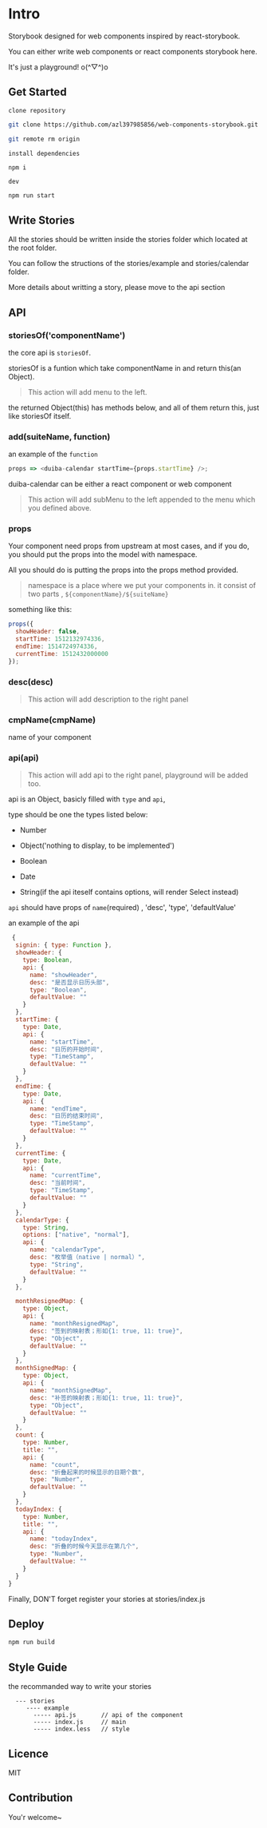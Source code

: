 # Intro

Storybook designed for web components inspired by react-storybook.

You can either write web components or react components storybook here.

It's just a playground! o(^▽^)o

## Get Started

`clone repository`

```bash
git clone https://github.com/azl397985856/web-components-storybook.git

git remote rm origin
```

`install dependencies`

```bash
npm i
```

`dev`

```
npm run start
```

## Write Stories

All the stories should be written inside the stories folder which located at the root folder.

You can follow the structions of the stories/example and stories/calendar folder.

More details about writting a story, please move to the api section

## API

### storiesOf('componentName')

the core api is `storiesOf`.

storiesOf is a funtion which take componentName in and
return this(an Object).

> This action will add menu to the left.

the returned Object(this) has methods below,
and all of them return this, just like storiesOf itself.

### add(suiteName, function)

an example of the `function`

```js
props => <duiba-calendar startTime={props.startTime} />;
```

duiba-calendar can be either a react component or web component

> This action will add subMenu to the left appended to the menu which you defined above.

### props

Your component need props from upstream at most cases,
and if you do, you should put the props into the model with namespace.

All you should do is putting the props into the props method provided.

> namespace is a place where we put your components in.
> it consist of two parts , `${componentName}/${suiteName}`

something like this:

```js
props({
  showHeader: false,
  startTime: 1512132974336,
  endTime: 1514724974336,
  currentTime: 1512432000000
});
```

### desc(desc)

> This action will add description to the right panel

### cmpName(cmpName)

name of your component

### api(api)

> This action will add api to the right panel, playground will be added too.

api is an Object, basicly filled with `type` and `api`,

type should be one the types listed below:

* Number

* Object('nothing to display, to be implemented')

* Boolean

* Date

* String(if the api iteself contains options, will render Select instead)

`api` should have props of `name`(required) , 'desc', 'type', 'defaultValue'

an example of the api

```js
 {
  signin: { type: Function },
  showHeader: {
    type: Boolean,
    api: {
      name: "showHeader",
      desc: "是否显示日历头部",
      type: "Boolean",
      defaultValue: ""
    }
  },
  startTime: {
    type: Date,
    api: {
      name: "startTime",
      desc: "日历的开始时间",
      type: "TimeStamp",
      defaultValue: ""
    }
  },
  endTime: {
    type: Date,
    api: {
      name: "endTime",
      desc: "日历的结束时间",
      type: "TimeStamp",
      defaultValue: ""
    }
  },
  currentTime: {
    type: Date,
    api: {
      name: "currentTime",
      desc: "当前时间",
      type: "TimeStamp",
      defaultValue: ""
    }
  },
  calendarType: {
    type: String,
    options: ["native", "normal"],
    api: {
      name: "calendarType",
      desc: "枚举值（native | normal）",
      type: "String",
      defaultValue: ""
    }
  },

  monthResignedMap: {
    type: Object,
    api: {
      name: "monthResignedMap",
      desc: "签到的映射表；形如{1: true, 11: true}",
      type: "Object",
      defaultValue: ""
    }
  },
  monthSignedMap: {
    type: Object,
    api: {
      name: "monthSignedMap",
      desc: "补签的映射表；形如{1: true, 11: true}",
      type: "Object",
      defaultValue: ""
    }
  },
  count: {
    type: Number,
    title: "",
    api: {
      name: "count",
      desc: "折叠起来的时候显示的日期个数",
      type: "Number",
      defaultValue: ""
    }
  },
  todayIndex: {
    type: Number,
    title: "",
    api: {
      name: "todayIndex",
      desc: "折叠的时候今天显示在第几个",
      type: "Number",
      defaultValue: ""
    }
  }
}
```

Finally, DON'T forget register your stories at stories/index.js

## Deploy

```bash
npm run build
```

## Style Guide

the recommanded way to write your stories

```
  --- stories
     ---- example
       ----- api.js       // api of the component
       ----- index.js     // main
       ----- index.less   // style
```

## Licence

MIT

## Contribution

You'r welcome~
